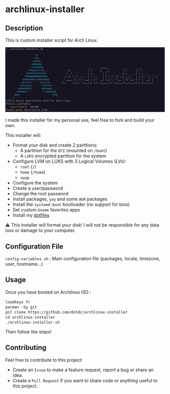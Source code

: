 # archlinux-installer

## Description

This is custom installer script for Arch Linux.

![screenshot](https://raw.githubusercontent.com/dotdc/media/main/archlinux-installer/archlinux-installer-screenshot.png "Archlinux-installer screenshot")

I made this installer for my personal use, feel free to fork and build your own.

This installer will:

- Format your disk and create 2 partitions:
  - A partition for the `EFI` (mounted on `/boot`)
  - A `LUKS` encrypted partition for the system
- Configure LVM on LUKS with 3 Logical Volumes (LVs):
  - `root` (`/`)
  - `home` (`/home`)
  - `swap`
- Configure the system
- Create a user/password
- Change the root password
- Install packages, `yay` and some `AUR` packages
- Install the `systemd-boot` bootloader (no support for bios)
- Set custom `Gnome` favorites apps
- Install my [dotfiles](https://github.com/dotdc/dotfiles)

⚠️ This installer will format your disk! I will not be responsible for any data loss or damage to your computer.

## Configuration File

`config-variables.sh` : Main configuration file (packages, locale, timezone, user, hostname...)

## Usage

Once you have booted on Archlinux ISO :

```console
loadkeys fr
pacman -Sy git
git clone https://github.com/dotdc/archlinux-installer
cd archlinux-installer
./archlinux-installer.sh
```

Then follow the steps!

## Contributing

Feel free to contribute to this project:

- Create an `Issue` to make a feature request, report a bug or share an idea.
- Create a `Pull Request` if you want to share code or anything useful to this project.
